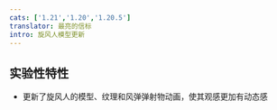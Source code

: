 ```yaml
---
cats: ['1.21','1.20','1.20.5']
translator: 最亮的信标
intro: 旋风人模型更新
---
```

## 实验性特性
* 更新了旋风人的模型、纹理和风弹弹射物动画，使其观感更加有动态感